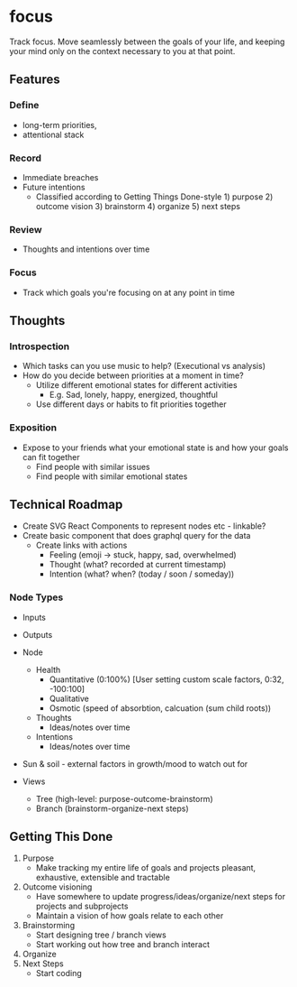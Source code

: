 # focus

Track focus. Move seamlessly between the goals of your life, and keeping your mind only on the context necessary to you at that point.

## Features

### Define
* long-term priorities,
* attentional stack

### Record
* Immediate breaches
* Future intentions
   * Classified according to Getting Things Done-style 1) purpose 2) outcome vision 3) brainstorm 4) organize 5) next steps

### Review
* Thoughts and intentions over time

### Focus
* Track which goals you're focusing on at any point in time

## Thoughts

### Introspection

* Which tasks can you use music to help? (Executional vs analysis)
* How do you decide between priorities at a moment in time?
   * Utilize different emotional states for different activities
      * E.g. Sad, lonely, happy, energized, thoughtful
   * Use different days or habits to fit priorities together

### Exposition

* Expose to your friends what your emotional state is and how your goals can fit together
   * Find people with similar issues
   * Find people with similar emotional states

## Technical Roadmap

* Create SVG React Components to represent nodes etc - linkable?
* Create basic component that does graphql query for the data
   * Create links with actions
      * Feeling (emoji -> stuck, happy, sad, overwhelmed)
      * Thought (what? recorded at current timestamp)
      * Intention (what? when? (today / soon / someday))

### Node Types

* Inputs
* Outputs
* Node
   * Health
      * Quantitative (0:100%) [User setting custom scale factors, 0:32, -100:100]
      * Qualitative
      * Osmotic (speed of absorbtion, calcuation (sum child roots))
   * Thoughts
      * Ideas/notes over time
   * Intentions
      * Ideas/notes over time
* Sun & soil - external factors in growth/mood to watch out for

* Views
   * Tree (high-level: purpose-outcome-brainstorm)
   * Branch (brainstorm-organize-next steps)

## Getting This Done

1. Purpose
   * Make tracking my entire life of goals and projects pleasant, exhaustive, extensible and tractable
1. Outcome visioning
   * Have somewhere to update progress/ideas/organize/next steps for projects and subprojects
   * Maintain a vision of how goals relate to each other
1. Brainstorming
   * Start designing tree / branch views
   * Start working out how tree and branch interact
1. Organize
1. Next Steps
   * Start coding